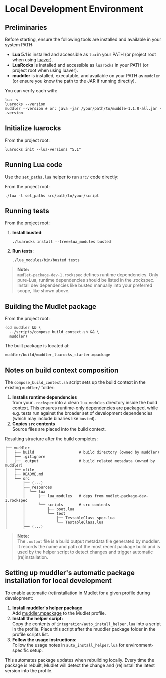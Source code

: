 # Local Development Environment

## Preliminaries

Before starting, ensure the following tools are installed and available in
your system PATH:

- **Lua 5.1** is installed and accessible as `lua` in your PATH (or project
  root when using [luaver](https://github.com/dhavalkapil/luaver)).
- **LuaRocks** is installed and accessible as `luarocks` in your PATH (or
  project root when using luaver).
- **muddler** is installed, executable, and available on your PATH as `muddler`
  (or ensure you know the path to the JAR if running directly).

You can verify each with:
```
lua -v
luarocks --version
muddler --version # or: java -jar /your/path/to/muddle-1.1.0-all.jar --version
```

## Initialize luarocks
From the project root:
```
luarocks init --lua-versions "5.1"
```

## Running Lua code

Use the `set_paths.lua` helper to run `src/` code directly:

From the project root:
```
./lua -l set_paths src/path/to/your/script
```

## Running tests

From the project root:
1. **Install busted**:
   ```
   ./luarocks install --tree=lua_modules busted
   ```
2. **Run tests**:
   ```
   ./lua_modules/bin/busted tests
   ```

> **Note:**  
> `mudlet-package-dev-1.rockspec` defines runtime dependencies. Only pure-Lua,
> runtime dependencies should be listed in the .rockspec. Install dev
> dependencies like busted manually into your preferred scope, like shown above.


## Building the Mudlet package

From the project root:
```
(cd muddler && \
  ../scripts/compose_build_context.sh && \
  muddler)
```

The built package is located at:
```
muddler/build/muddler_luarocks_starter.mpackage
```

## Notes on build context composition
The `compose_build_context.sh` script sets up the build context in the existing
`muddler/` folder:

1. **Installs runtime dependencies**  
   from your `.rockspec` into a clean `lua_modules` directory inside the build
   context. This ensures runtime-only dependencies are packaged, while e.g.
   tests run against the broader set of development dependencies (which may
   include binaries like `busted`).
2. **Copies `src` contents**  
   Source files are placed into the build context.

Resulting structure after the build completes:
```
├── muddler
│   ├── build                    # build directory (owned by muddler)
│   ├── .gitignore
│   ├── .output                  # build related metadata (owned by muddler)
│   ├── mfile
│   ├── README.md
│   └── src
│       ├── (...)
│       ├── resources
│       │  └── lua
│       │      ├── lua_modules   # deps from mudlet-package-dev-1.rockspec
│       │      └── scripts       # src contents
│       │          ├── boot.lua
│       │          └── test
│       │              ├── TestableClass_spec.lua
│       │              └── TestableClass.lua
│       ├── (...)
```

> **Note:**  
> The `.output` file is a build output metadata file generated by muddler.
> It records the name and path of the most recent package build and is used by
> the helper script to detect changes and trigger automatic (re)installation.

## Setting up muddler's automatic package installation for local development

To enable automatic (re)installation in Mudlet for a given profile during
development:

1. **Install muddler's helper package**  
   Add [muddler.mpackage](https://github.com/demonnic/muddler/releases/tag/1.1.0) to the Mudlet profile.
2. **Install the helper script:**  
   Copy the contents of `integration/auto_install_helper.lua` into a script in
   the profile. Place this script after the muddler package folder in the
   profile scripts list.
3. **Follow the usage instructions:**  
   Follow the usage notes in `auto_install_helper.lua` for environment-specific
   setup.

This automates package updates when rebuilding locally. Every time the
package is rebuilt, Mudlet will detect the change and (re)install the latest
version into the profile.